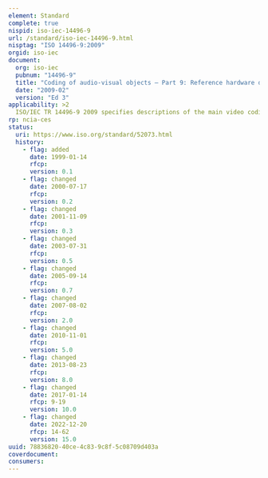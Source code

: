 ```yaml
---
element: Standard
complete: true
nispid: iso-iec-14496-9
url: /standard/iso-iec-14496-9.html
nisptag: "ISO 14496-9:2009"
orgid: iso-iec
document:
  org: iso-iec
  pubnum: "14496-9"
  title: "Coding of audio-visual objects — Part 9: Reference hardware description"
  date: "2009-02"
  version: "Ed 3"
applicability: >2
  ISO/IEC TR 14496-9 2009 specifies descriptions of the main video coding tools in hardware description language (HDL) form. Such alternative descriptions to the ones that are reported in ISO/IEC 14496-2, ISO/IEC 14496-5 and ISO/IEC TR 14496-7 correspond to the need of providing the public with conformant standard descriptions that are closer to the starting point of the development of codec implementations than textual descriptions or pure software descriptions. ISO/IEC TR 14496-9 2009 contains conformant descriptions of video tools that have been validated within the recommendation ISO/IEC TR 14496-7.
rp: ncia-ces
status:
  uri: https://www.iso.org/standard/52073.html
  history: 
    - flag: added
      date: 1999-01-14
      rfcp: 
      version: 0.1
    - flag: changed
      date: 2000-07-17
      rfcp: 
      version: 0.2
    - flag: changed
      date: 2001-11-09
      rfcp: 
      version: 0.3
    - flag: changed
      date: 2003-07-31
      rfcp: 
      version: 0.5
    - flag: changed
      date: 2005-09-14
      rfcp: 
      version: 0.7
    - flag: changed
      date: 2007-08-02
      rfcp: 
      version: 2.0
    - flag: changed
      date: 2010-11-01
      rfcp: 
      version: 5.0
    - flag: changed
      date: 2013-08-23
      rfcp: 
      version: 8.0
    - flag: changed
      date: 2017-01-14
      rfcp: 9-19
      version: 10.0
    - flag: changed
      date: 2022-12-20
      rfcp: 14-62
      version: 15.0
uuid: 78836820-40ce-4c83-9c8f-5c08709d403a
coverdocument:
consumers:
---
```

